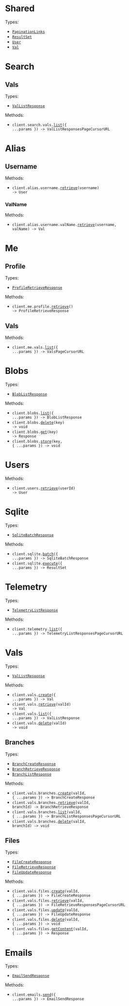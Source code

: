 # Shared

Types:

- <code><a href="./src/resources/shared.ts">PaginationLinks</a></code>
- <code><a href="./src/resources/shared.ts">ResultSet</a></code>
- <code><a href="./src/resources/shared.ts">User</a></code>
- <code><a href="./src/resources/shared.ts">Val</a></code>

# Search

## Vals

Types:

- <code><a href="./src/resources/search/vals.ts">ValListResponse</a></code>

Methods:

- <code title="get /v1/search/vals">client.search.vals.<a href="./src/resources/search/vals.ts">list</a>({ ...params }) -> ValListResponsesPageCursorURL</code>

# Alias

## Username

Methods:

- <code title="get /v1/alias/{username}">client.alias.username.<a href="./src/resources/alias/username/username.ts">retrieve</a>(username) -> User</code>

### ValName

Methods:

- <code title="get /v2/alias/vals/{username}/{val_name}">client.alias.username.valName.<a href="./src/resources/alias/username/val-name.ts">retrieve</a>(username, valName) -> Val</code>

# Me

## Profile

Types:

- <code><a href="./src/resources/me/profile.ts">ProfileRetrieveResponse</a></code>

Methods:

- <code title="get /v1/me">client.me.profile.<a href="./src/resources/me/profile.ts">retrieve</a>() -> ProfileRetrieveResponse</code>

## Vals

Methods:

- <code title="get /v2/me/vals">client.me.vals.<a href="./src/resources/me/vals.ts">list</a>({ ...params }) -> ValsPageCursorURL</code>

# Blobs

Types:

- <code><a href="./src/resources/blobs.ts">BlobListResponse</a></code>

Methods:

- <code title="get /v1/blob">client.blobs.<a href="./src/resources/blobs.ts">list</a>({ ...params }) -> BlobListResponse</code>
- <code title="delete /v1/blob/{key}">client.blobs.<a href="./src/resources/blobs.ts">delete</a>(key) -> void</code>
- <code title="get /v1/blob/{key}">client.blobs.<a href="./src/resources/blobs.ts">get</a>(key) -> Response</code>
- <code title="post /v1/blob/{key}">client.blobs.<a href="./src/resources/blobs.ts">store</a>(key, { ...params }) -> void</code>

# Users

Methods:

- <code title="get /v1/users/{user_id}">client.users.<a href="./src/resources/users.ts">retrieve</a>(userId) -> User</code>

# Sqlite

Types:

- <code><a href="./src/resources/sqlite.ts">SqliteBatchResponse</a></code>

Methods:

- <code title="post /v1/sqlite/batch">client.sqlite.<a href="./src/resources/sqlite.ts">batch</a>({ ...params }) -> SqliteBatchResponse</code>
- <code title="post /v1/sqlite/execute">client.sqlite.<a href="./src/resources/sqlite.ts">execute</a>({ ...params }) -> ResultSet</code>

# Telemetry

Types:

- <code><a href="./src/resources/telemetry.ts">TelemetryListResponse</a></code>

Methods:

- <code title="get /v1/telemetry/traces">client.telemetry.<a href="./src/resources/telemetry.ts">list</a>({ ...params }) -> TelemetryListResponsesPageCursorURL</code>

# Vals

Types:

- <code><a href="./src/resources/vals/vals.ts">ValListResponse</a></code>

Methods:

- <code title="post /v2/vals">client.vals.<a href="./src/resources/vals/vals.ts">create</a>({ ...params }) -> Val</code>
- <code title="get /v2/vals/{val_id}">client.vals.<a href="./src/resources/vals/vals.ts">retrieve</a>(valId) -> Val</code>
- <code title="get /v2/vals">client.vals.<a href="./src/resources/vals/vals.ts">list</a>({ ...params }) -> ValListResponse</code>
- <code title="delete /v2/vals/{val_id}">client.vals.<a href="./src/resources/vals/vals.ts">delete</a>(valId) -> void</code>

## Branches

Types:

- <code><a href="./src/resources/vals/branches.ts">BranchCreateResponse</a></code>
- <code><a href="./src/resources/vals/branches.ts">BranchRetrieveResponse</a></code>
- <code><a href="./src/resources/vals/branches.ts">BranchListResponse</a></code>

Methods:

- <code title="post /v2/vals/{val_id}/branches">client.vals.branches.<a href="./src/resources/vals/branches.ts">create</a>(valId, { ...params }) -> BranchCreateResponse</code>
- <code title="get /v2/vals/{val_id}/branches/{branch_id}">client.vals.branches.<a href="./src/resources/vals/branches.ts">retrieve</a>(valId, branchId) -> BranchRetrieveResponse</code>
- <code title="get /v2/vals/{val_id}/branches">client.vals.branches.<a href="./src/resources/vals/branches.ts">list</a>(valId, { ...params }) -> BranchListResponsesPageCursorURL</code>
- <code title="delete /v2/vals/{val_id}/branches/{branch_id}">client.vals.branches.<a href="./src/resources/vals/branches.ts">delete</a>(valId, branchId) -> void</code>

## Files

Types:

- <code><a href="./src/resources/vals/files.ts">FileCreateResponse</a></code>
- <code><a href="./src/resources/vals/files.ts">FileRetrieveResponse</a></code>
- <code><a href="./src/resources/vals/files.ts">FileUpdateResponse</a></code>

Methods:

- <code title="post /v2/vals/{val_id}/files">client.vals.files.<a href="./src/resources/vals/files.ts">create</a>(valId, { ...params }) -> FileCreateResponse</code>
- <code title="get /v2/vals/{val_id}/files">client.vals.files.<a href="./src/resources/vals/files.ts">retrieve</a>(valId, { ...params }) -> FileRetrieveResponsesPageCursorURL</code>
- <code title="put /v2/vals/{val_id}/files">client.vals.files.<a href="./src/resources/vals/files.ts">update</a>(valId, { ...params }) -> FileUpdateResponse</code>
- <code title="delete /v2/vals/{val_id}/files">client.vals.files.<a href="./src/resources/vals/files.ts">delete</a>(valId, { ...params }) -> void</code>
- <code title="get /v2/vals/{val_id}/files/content">client.vals.files.<a href="./src/resources/vals/files.ts">getContent</a>(valId, { ...params }) -> Response</code>

# Emails

Types:

- <code><a href="./src/resources/emails.ts">EmailSendResponse</a></code>

Methods:

- <code title="post /v1/email">client.emails.<a href="./src/resources/emails.ts">send</a>({ ...params }) -> EmailSendResponse</code>
